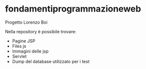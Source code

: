 # fondamentiprogrammazioneweb
Progetto Lorenzo Boi

Nella repository è possibile trovare:
- Pagine JSP
- Files js
- Immagini delle jsp
- Servlet
- Dump del database utilizzato per i test
